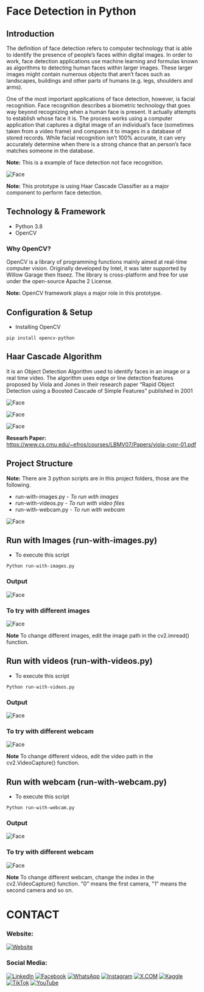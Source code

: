 # Face Detection in Python

## Introduction

The definition of face detection refers to computer technology that is able to identify the presence of people’s faces within digital images. In order to work, face detection applications use machine learning and formulas known as algorithms to detecting human faces within larger images. These larger images might contain numerous objects that aren’t faces such as landscapes, buildings and other parts of humans (e.g. legs, shoulders and arms).

One of the most important applications of face detection, however, is facial recognition. Face recognition describes a biometric technology that goes way beyond recognizing when a human face is present. It actually attempts to establish whose face it is. The process works using a computer application that captures a digital image of an individual’s face (sometimes taken from a video frame) and compares it to images in a database of stored records. While facial recognition isn’t 100% accurate, it can very accurately determine when there is a strong chance that an person’s face matches someone in the database.

**Note:** This is a example of face detection not face recognition.


![Face](github-readme-contants/face.gif)

**Note:** This prototype is using Haar Cascade Classifier as a major component to perform face detection.


## Technology & Framework

- Python 3.8
- OpenCV

### Why OpenCV?

OpenCV is a library of programming functions mainly aimed at real-time computer vision. Originally developed by Intel, it was later supported by Willow Garage then Itseez. The library is cross-platform and free for use under the open-source Apache 2 License.

**Note:** OpenCV framework plays a major role in this prototype.


## Configuration & Setup

- Installing OpenCV

```
pip install opencv-python
```

## Haar Cascade Algorithm

 It is an Object Detection Algorithm used to identify faces in an image or a real time video. The algorithm uses edge or line detection features proposed by Viola and Jones in their research paper “Rapid Object Detection using a Boosted Cascade of Simple Features” published in 2001

 ![Face](github-readme-contants/a1.png)

![Face](github-readme-contants/a2.jpg)

![Face](github-readme-contants/a3.png)

**Researh Paper:** https://www.cs.cmu.edu/~efros/courses/LBMV07/Papers/viola-cvpr-01.pdf


## Project Structure

**Note:** There are 3 python scripts are in this project folders, those are the following.

- run-with-images.py - *To run with images*
- run-with-videos.py - *To run with video files*
- run-with-webcam.py - *To run with webcam*

![Face](github-readme-contants/github.jpg)


## Run with Images (run-with-images.py)

- To execute this script

```
Python run-with-images.py

```

### Output

![Face](github-readme-contants/run-with-images-output.jpg)

### To try with different images

![Face](github-readme-contants/run-with-images-output-code.jpg)

**Note** To change different images, edit the image path in the cv2.imread() function.

## Run with videos (run-with-videos.py)

- To execute this script

```
Python run-with-videos.py

```

### Output

![Face](github-readme-contants/run-with-video-output.gif)

### To try with different webcam

![Face](github-readme-contants/run-with-videos-output-code.jpg)

**Note** To change different videos, edit the video path in the cv2.VideoCapture() function.

## Run with webcam (run-with-webcam.py)

- To execute this script

```
Python run-with-webcam.py

```

### Output

![Face](github-readme-contants/webcam.gif)

### To try with different webcam

![Face](github-readme-contants/webcam-code.jpg)

**Note** To change different webcam, change the index in the cv2.VideoCapture() function. "0" means the first camera, "1" means the second camera and so on.

# CONTACT

### Website: 

[![Website](https://img.shields.io/badge/Website%3A%20www.gunarakulan.info-%23E01E5A?style=flat&logo=realm&logoColor=white)](http://www.gunarakulan.info)

### Social Media:

[![LinkedIn](https://img.shields.io/badge/-LinkedIn-0A66C2?style=for-the-badge&logo=linkedin&logoColor=white)](https://www.linkedin.com/in/gunarakulangunaretnam)
[![Facebook](https://img.shields.io/badge/-Facebook-196dcc?style=for-the-badge&logo=facebook&logoColor=white)](https://www.facebook.com/gunarakulangunaretnam)
[![WhatsApp](https://img.shields.io/badge/-WhatsApp-07a647?style=for-the-badge&logo=whatsapp&logoColor=white)](https://wa.me/94740001141?text=WhatsApp%3A%20%2B9740001141)
[![Instagram](https://img.shields.io/badge/-Instagram-bd3651?style=for-the-badge&logo=instagram&logoColor=white)](https://www.instagram.com/gunarakulangunaretnam)
[![X.COM](https://img.shields.io/badge/-X.COM-0066ff?style=for-the-badge&logo=x&logoColor=white)](https://x.com/gunarakulangr)
[![Kaggle](https://img.shields.io/badge/-Kaggle-3295bd?style=for-the-badge&logo=kaggle&logoColor=white)](https://www.kaggle.com/gunarakulangr)
[![TikTok](https://img.shields.io/badge/-TikTok-579ea3?style=for-the-badge&logo=tiktok&logoColor=white)](https://www.tiktok.com/@gunarakulangunaretnam)
[![YouTube](https://img.shields.io/badge/-YouTube-a82121?style=for-the-badge&logo=youtube&logoColor=white)](https://www.youtube.com/channel/UCjMOdgHFAjAdBKiqV8y2Tww)
